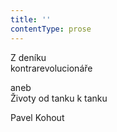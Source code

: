```yaml
---
title: ''
contentType: prose
---
```


Z deníku  
kontrarevolucionáře

aneb  
Životy od tanku k tanku

Pavel Kohout
